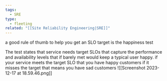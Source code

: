 ```yaml
---
tags:
  - SRE
type:
  - fleeting
related: "[[Site Reliability Engineering|SRE]]"
---
```

a good rule of thumb to help you get an SLO target is the happiness test

The test states that service needs target SLOs that capture the performance and availability levels that if barely met would keep a typical user happy.
if your service meets the target SLO that you have happy customers if it misses the target that means you have sad customers ![[Screenshot 2023-12-17 at 18.59.46.png]]
